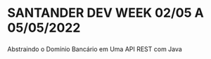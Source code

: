 # SANTANDER DEV WEEK 02/05 A 05/05/2022

### 
Abstraindo o Domínio Bancário em Uma API REST com Java


